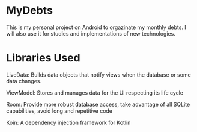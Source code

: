 # MyDebts

This is my personal project on Android to orgazinate my monthly debts. I will also use it for studies and implementations 
of new technologies.

# Libraries Used

  LiveData:  Builds data objects that notify views when the database or some data changes.

  ViewModel: Stores and manages data for the UI respecting its life cycle

  Room: Provide more robust database access, take advantage of all SQLite capabilities, avoid long and repetitive code

  Koin: A dependency injection framework for Kotlin
  

